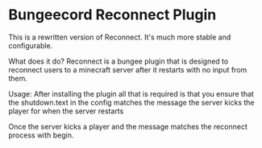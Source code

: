 Bungeecord Reconnect Plugin
===========================
This is a rewritten version of Reconnect.
It's much more stable and configurable.

What does it do?
Reconnect is a bungee plugin that is designed to reconnect users to a minecraft server after it restarts with no input from them.

Usage:
After installing the plugin all that is required is that you ensure that the shutdown.text in the config matches the message the server kicks the player for when the server restarts

Once the server kicks a player and the message matches the reconnect process with begin.
